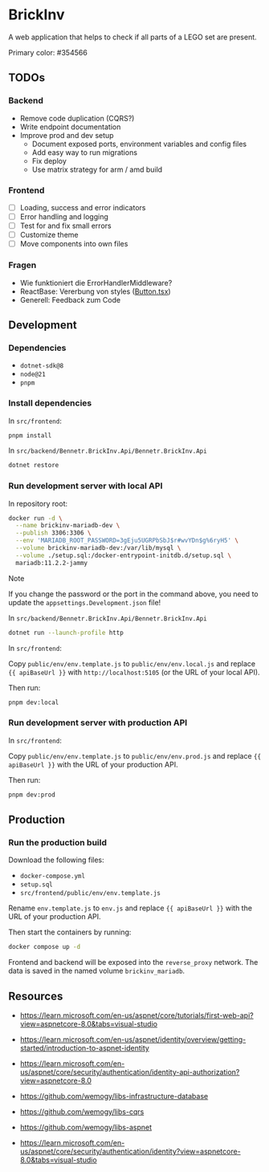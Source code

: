 # BrickInv

A web application that helps to check if all parts of a LEGO set are present.

Primary color: #354566

## TODOs

### Backend

- Remove code duplication (CQRS?)
- Write endpoint documentation
- Improve prod and dev setup
  - Document exposed ports, environment variables and config files
  - Add easy way to run migrations
  - Fix deploy
  - Use matrix strategy for arm / amd build

### Frontend

- [ ] Loading, success and error indicators
- [ ] Error handling and logging
- [ ] Test for and fix small errors
- [ ] Customize theme
- [ ] Move components into own files

### Fragen

- Wie funktioniert die ErrorHandlerMiddleware?
- ReactBase: Vererbung von
  styles ([Button.tsx](https://github.com/bennetrr/brickinv/blob/e123a12d34da3aa5fe2d34513cdcb9a41176ac8c/src/frontend/src/ui/atoms/button/Button.tsx#L94-L94))
- Generell: Feedback zum Code

## Development

### Dependencies

- `dotnet-sdk@8`
- `node@21`
- `pnpm`

### Install dependencies

In `src/frontend`:

```bash
pnpm install
```

In `src/backend/Bennetr.BrickInv.Api/Bennetr.BrickInv.Api`

```bash
dotnet restore
```

### Run development server with local API

In repository root:

```bash
docker run -d \
  --name brickinv-mariadb-dev \
  --publish 3306:3306 \
  --env 'MARIADB_ROOT_PASSWORD=3gEju5UGRPbSbJ$r#wvYDn$g%6ryH5' \
  --volume brickinv-mariadb-dev:/var/lib/mysql \
  --volume ./setup.sql:/docker-entrypoint-initdb.d/setup.sql \
  mariadb:11.2.2-jammy
```

> [!NOTE]
> If you change the password or the port in the command above, you need to update the `appsettings.Development.json`
> file!

In `src/backend/Bennetr.BrickInv.Api/Bennetr.BrickInv.Api`

```bash
dotnet run --launch-profile http
```

In `src/frontend`:

Copy `public/env/env.template.js` to `public/env/env.local.js` and replace `{{ apiBaseUrl }}`
with `http://localhost:5105` (or the URL of your local API).

Then run:

```bash
pnpm dev:local
```

### Run development server with production API

In `src/frontend`:

Copy `public/env/env.template.js` to `public/env/env.prod.js` and replace `{{ apiBaseUrl }}` with the URL of your
production API.

Then run:

```bash
pnpm dev:prod
```

## Production

### Run the production build

Download the following files:

- `docker-compose.yml`
- `setup.sql`
- `src/frontend/public/env/env.template.js`

Rename `env.template.js` to `env.js` and replace `{{ apiBaseUrl }}` with the URL of your production API.

Then start the containers by running:

```bash
docker compose up -d
```

Frontend and backend will be exposed into the `reverse_proxy` network.
The data is saved in the named volume `brickinv_mariadb`.

## Resources

- https://learn.microsoft.com/en-us/aspnet/core/tutorials/first-web-api?view=aspnetcore-8.0&tabs=visual-studio
- https://learn.microsoft.com/en-us/aspnet/identity/overview/getting-started/introduction-to-aspnet-identity
- https://learn.microsoft.com/en-us/aspnet/core/security/authentication/identity-api-authorization?view=aspnetcore-8.0
- https://github.com/wemogy/libs-infrastructure-database
- https://github.com/wemogy/libs-cqrs
- https://github.com/wemogy/libs-aspnet

- https://learn.microsoft.com/en-us/aspnet/core/security/authentication/identity?view=aspnetcore-8.0&tabs=visual-studio

